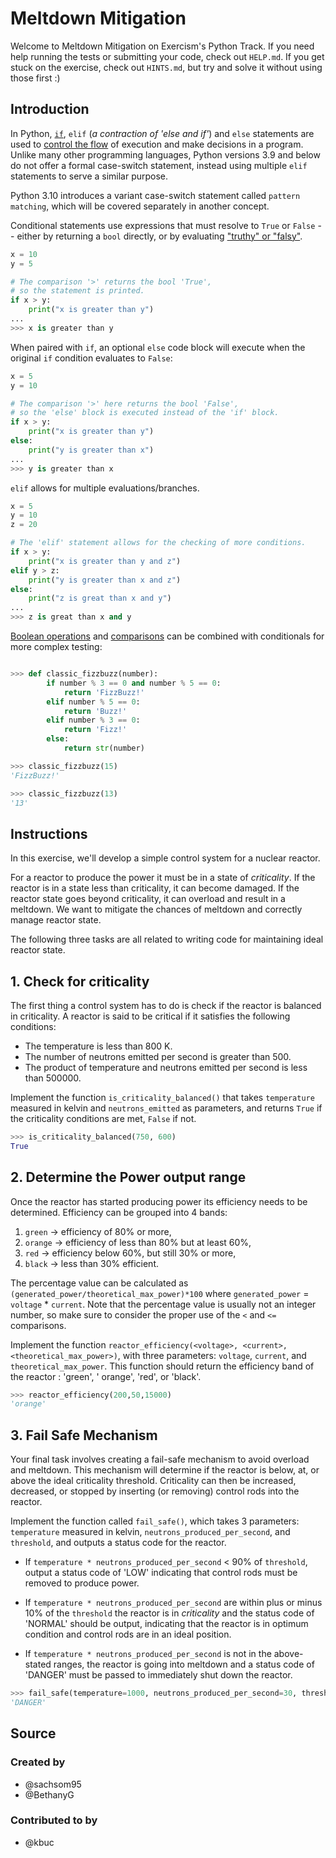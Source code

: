 # Meltdown Mitigation

Welcome to Meltdown Mitigation on Exercism's Python Track. If you need help running the tests or submitting your code,
check out `HELP.md`. If you get stuck on the exercise, check out `HINTS.md`, but try and solve it without using those
first :)

## Introduction

In Python, [`if`][if statement], `elif` (_a contraction of 'else and if'_) and `else` statements are used
to [control the flow][control flow tools] of execution and make decisions in a program. Unlike many other programming
languages, Python versions 3.9 and below do not offer a formal case-switch statement, instead using multiple `elif`
statements to serve a similar purpose.

Python 3.10 introduces a variant case-switch statement called `pattern matching`, which will be covered separately in
another concept.

Conditional statements use expressions that must resolve to `True` or `False` -- either by returning a `bool` directly,
or by evaluating ["truthy" or "falsy"][truth value testing].

```python
x = 10
y = 5

# The comparison '>' returns the bool 'True',
# so the statement is printed.
if x > y:
    print("x is greater than y")
...
>>> x is greater than y
```

When paired with `if`, an optional `else` code block will execute when the original `if` condition evaluates to `False`:

```python
x = 5
y = 10

# The comparison '>' here returns the bool 'False',
# so the 'else' block is executed instead of the 'if' block.
if x > y:
    print("x is greater than y")
else:
    print("y is greater than x")
...
>>> y is greater than x
```

`elif` allows for multiple evaluations/branches.

```python
x = 5
y = 10
z = 20

# The 'elif' statement allows for the checking of more conditions.
if x > y:
    print("x is greater than y and z")
elif y > z:
    print("y is greater than x and z")
else:
    print("z is great than x and y")
...
>>> z is great than x and y
```

[Boolean operations][boolean operations] and [comparisons][comparisons] can be combined with conditionals for more
complex testing:

```python

>>> def classic_fizzbuzz(number):
        if number % 3 == 0 and number % 5 == 0:
            return 'FizzBuzz!'
        elif number % 5 == 0:
            return 'Buzz!'
        elif number % 3 == 0:
            return 'Fizz!'
        else:
            return str(number)

>>> classic_fizzbuzz(15)
'FizzBuzz!'

>>> classic_fizzbuzz(13)
'13'
```

[if statement]: https://docs.python.org/3/reference/compound_stmts.html#the-if-statement

[control flow tools]: https://docs.python.org/3/tutorial/controlflow.html#more-control-flow-tools

[truth value testing]: https://docs.python.org/3/library/stdtypes.html#truth-value-testing

[boolean operations]: https://docs.python.org/3/library/stdtypes.html#boolean-operations-and-or-not

[comparisons]: https://docs.python.org/3/library/stdtypes.html#comparisons

## Instructions

In this exercise, we'll develop a simple control system for a nuclear reactor.

For a reactor to produce the power it must be in a state of _criticality_. If the reactor is in a state less than
criticality, it can become damaged. If the reactor state goes beyond criticality, it can overload and result in a
meltdown. We want to mitigate the chances of meltdown and correctly manage reactor state.

The following three tasks are all related to writing code for maintaining ideal reactor state.

## 1. Check for criticality

The first thing a control system has to do is check if the reactor is balanced in criticality. A reactor is said to be
critical if it satisfies the following conditions:

- The temperature is less than 800 K.
- The number of neutrons emitted per second is greater than 500.
- The product of temperature and neutrons emitted per second is less than 500000.

Implement the function `is_criticality_balanced()` that takes `temperature` measured in kelvin and `neutrons_emitted` as
parameters, and returns `True` if the criticality conditions are met, `False` if not.

```python
>>> is_criticality_balanced(750, 600)
True
```

## 2. Determine the Power output range

Once the reactor has started producing power its efficiency needs to be determined. Efficiency can be grouped into 4
bands:

1. `green` -> efficiency of 80% or more,
2. `orange` -> efficiency of less than 80% but at least 60%,
3. `red` -> efficiency below 60%, but still 30% or more,
4. `black` ->  less than 30% efficient.

The percentage value can be calculated as `(generated_power/theoretical_max_power)*100`
where `generated_power` = `voltage` * `current`. Note that the percentage value is usually not an integer number, so
make sure to consider the proper use of the `<` and `<=` comparisons.

Implement the function `reactor_efficiency(<voltage>, <current>, <theoretical_max_power>)`, with three
parameters: `voltage`,
`current`, and `theoretical_max_power`. This function should return the efficiency band of the reactor : 'green', '
orange', 'red', or 'black'.

```python
>>> reactor_efficiency(200,50,15000)
'orange'
```

## 3. Fail Safe Mechanism

Your final task involves creating a fail-safe mechanism to avoid overload and meltdown. This mechanism will determine if
the reactor is below, at, or above the ideal criticality threshold. Criticality can then be increased, decreased, or
stopped by inserting (or removing) control rods into the reactor.

Implement the function called `fail_safe()`, which takes 3 parameters: `temperature` measured in kelvin,
`neutrons_produced_per_second`, and `threshold`, and outputs a status code for the reactor.

- If `temperature * neutrons_produced_per_second` < 90% of `threshold`, output a status code of 'LOW' indicating that
  control rods must be removed to produce power.

- If `temperature * neutrons_produced_per_second` are within plus or minus 10% of the `threshold`
  the reactor is in _criticality_ and the status code of 'NORMAL' should be output, indicating that the reactor is in
  optimum condition and control rods are in an ideal position.

- If `temperature * neutrons_produced_per_second` is not in the above-stated ranges, the reactor is going into meltdown
  and a status code of 'DANGER' must be passed to immediately shut down the reactor.

```python
>>> fail_safe(temperature=1000, neutrons_produced_per_second=30, threshold=5000)
'DANGER'
```

## Source

### Created by

- @sachsom95
- @BethanyG

### Contributed to by

- @kbuc